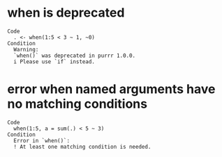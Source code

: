 # when is deprecated

    Code
      . <- when(1:5 < 3 ~ 1, ~0)
    Condition
      Warning:
      `when()` was deprecated in purrr 1.0.0.
      i Please use `if` instead.

# error when named arguments have no matching conditions

    Code
      when(1:5, a = sum(.) < 5 ~ 3)
    Condition
      Error in `when()`:
      ! At least one matching condition is needed.

